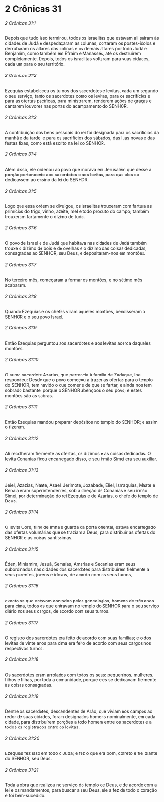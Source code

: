 # 2 Crônicas 31

###### 2 Crônicas 31:1

Depois que tudo isso terminou, todos os israelitas que estavam ali saíram às cidades de Judá e despedaçaram as colunas, cortaram os postes-ídolos e derrubaram os altares das colinas e os demais altares por todo Judá e Benjamim, como também em Efraim e Manassés, até os destruírem completamente. Depois, todos os israelitas voltaram para suas cidades, cada um para o seu território.

###### 2 Crônicas 31:2

Ezequias estabeleceu os turnos dos sacerdotes e levitas, cada um segundo o seu serviço, tanto os sacerdotes como os levitas, para os sacrifícios e para as ofertas pacíficas, para ministrarem, renderem ações de graças e cantarem louvores nas portas do acampamento do SENHOR.

###### 2 Crônicas 31:3

A contribuição dos bens pessoais do rei foi designada para os sacrifícios da manhã e da tarde, e para os sacrifícios dos sábados, das luas novas e das festas fixas, como está escrito na lei do SENHOR.

###### 2 Crônicas 31:4

Além disso, ele ordenou ao povo que morava em Jerusalém que desse a porção pertencente aos sacerdotes e aos levitas, para que eles se dedicassem ao ensino da lei do SENHOR.

###### 2 Crônicas 31:5

Logo que essa ordem se divulgou, os israelitas trouxeram com fartura as primícias do trigo, vinho, azeite, mel e todo produto do campo; também trouxeram fartamente o dízimo de tudo.

###### 2 Crônicas 31:6

O povo de Israel e de Judá que habitava nas cidades de Judá também trouxe o dízimo de bois e de ovelhas e o dízimo das coisas dedicadas, consagradas ao SENHOR, seu Deus, e depositaram-nos em montões.

###### 2 Crônicas 31:7

No terceiro mês, começaram a formar os montões, e no sétimo mês acabaram.

###### 2 Crônicas 31:8

Quando Ezequias e os chefes viram aqueles montões, bendisseram o SENHOR e o seu povo Israel.

###### 2 Crônicas 31:9

Então Ezequias perguntou aos sacerdotes e aos levitas acerca daqueles montões.

###### 2 Crônicas 31:10

O sumo sacerdote Azarias, que pertencia à família de Zadoque, lhe respondeu: Desde que o povo começou a trazer as ofertas para o templo do SENHOR, tem havido o que comer e de que se fartar, e ainda nos tem sobrado bastante, porque o SENHOR abençoou o seu povo; e estes montões são as sobras.

###### 2 Crônicas 31:11

Então Ezequias mandou preparar depósitos no templo do SENHOR; e assim o fizeram.

###### 2 Crônicas 31:12

Ali recolheram fielmente as ofertas, os dízimos e as coisas dedicadas. O levita Conanias ficou encarregado disso, e seu irmão Simei era seu auxiliar.

###### 2 Crônicas 31:13

Jeiel, Azazias, Naate, Asael, Jerimote, Jozabade, Eliel, Ismaquias, Maate e Benaia eram superintendentes, sob a direção de Conanias e seu irmão Simei, por determinação do rei Ezequias e de Azarias, o chefe do templo de Deus.

###### 2 Crônicas 31:14

O levita Coré, filho de Imná e guarda da porta oriental, estava encarregado das ofertas voluntárias que se traziam a Deus, para distribuir as ofertas do SENHOR e as coisas santíssimas.

###### 2 Crônicas 31:15

Éden, Miniamim, Jesuá, Semaías, Amarias e Secanias eram seus subordinados nas cidades dos sacerdotes para distribuírem fielmente a seus parentes, jovens e idosos, de acordo com os seus turnos,

###### 2 Crônicas 31:16

exceto os que estavam contados pelas genealogias, homens de três anos para cima, todos os que entravam no templo do SENHOR para o seu serviço diário nos seus cargos, de acordo com seus turnos.

###### 2 Crônicas 31:17

O registro dos sacerdotes era feito de acordo com suas famílias; e o dos levitas de vinte anos para cima era feito de acordo com seus cargos nos respectivos turnos.

###### 2 Crônicas 31:18

Os sacerdotes eram arrolados com todos os seus: pequeninos, mulheres, filhos e filhas, por toda a comunidade, porque eles se dedicavam fielmente às coisas consagradas.

###### 2 Crônicas 31:19

Dentre os sacerdotes, descendentes de Arão, que viviam nos campos ao redor de suas cidades, foram designados homens nominalmente, em cada cidade, para distribuírem porções a todo homem entre os sacerdotes e a todos os registrados entre os levitas.

###### 2 Crônicas 31:20

Ezequias fez isso em todo o Judá; e fez o que era bom, correto e fiel diante do SENHOR, seu Deus.

###### 2 Crônicas 31:21

Toda a obra que realizou no serviço do templo de Deus, e de acordo com a lei e os mandamentos, para buscar a seu Deus, ele a fez de todo o coração e foi bem-sucedido.

